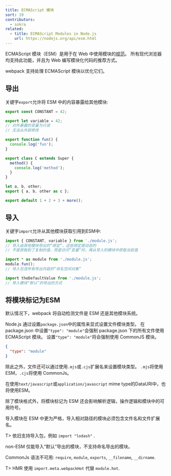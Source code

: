 ```yaml
---
title: ECMAScript 模块
sort: 19
contributors:
  - sokra
related:
  - title: ECMAScript Modules in Node.js
    url: https://nodejs.org/api/esm.html
---
```


ECMAScript 模块（ESM）是用于在 Web 中使用模块的[规范](https://tc39.github.io/ecma262/#sec-modules)。
所有现代浏览器均支持此功能，并且为 Web 编写模块化代码的推荐方式。

webpack 支持处理 ECMAScript 模块以优化它们。

## 导出

关键字`export`允许将 ESM 中的内容暴露给其他模块:

```js
export const CONSTANT = 42;

export let variable = 42;
// 对外暴露的变量为只读
// 无法从外部修改

export function fun() {
  console.log('fun');
}

export class C extends Super {
  method() {
    console.log('method');
  }
}

let a, b, other;
export { a, b, other as c };

export default 1 + 2 + 3 + more();
```

## 导入

关键字`import`允许从其他模块获取引用到ESM中:

```js
import { CONSTANT, variable } from './module.js';
// 导入由其他模块导出的“绑定”，这些绑定是动态的
// 不是获取到了复制的值，而是访问“变量”时，再从导入的模块中获取当前值

import * as module from './module.js';
module.fun();
// 导入包含所有导出内容的“命名空间对象”

import theDefaultValue from './module.js';
// 导入模块“默认”的导出的方式
```

## 将模块标记为ESM

默认情况下，webpack 将自动检测文件是 ESM 还是其他模块系统。

Node.js 通过设置`package.json`中的属性来显式设置文件模块类型。
在 package.json 中设置`"type": "module"`会强制 package.json 下的所有文件使用 ECMAScript 模块。
设置`"type": "module"`将会强制使用 CommonJS 模块。

```json
{
  "type": "module"
}
```

除此之外，文件还可以通过使用`.mjs`或`.cjs`扩展名来设置模块类型。 `.mjs`将使用 ESM，`.cjs`将使用 CommonJs。

在使用`text/javascript`或`application/javascript` mime type的DataURI中，也将使用ESM。

除了模块格式外，将模块标记为 ESM 还会影响解析逻辑，操作逻辑和模块中的可用符号。

导入模块在 ESM 中更为严格，导入相对路径的模块必须包含文件名和文件扩展名。

T> 依旧支持导入包，例如 `import "lodash"` .

non-ESM 仅能导入“默认”导出的模块，不支持命名导出的模块。

CommonJs 语法不可用: `require`, `module`, `exports`, `__filename`, `__dirname`.

T> HMR 使用 `import.meta.webpackHot` 代替 `module.hot`.
